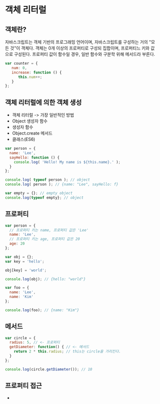 # 객체 리터럴

## 객체란?
자바스크립트는 객체 기반의 프로그래밍 언어이며, 자바스크립트를 구성하는 거의 "모든 것"이 객체다.
객체는 0개 이상의 프로퍼티로 구성되 집합이며, 프로퍼티느 키와 값으로 구성된다.
프로퍼티 값이 함수일 경우, 일반 함수와 구분학 위해 메서드라 부른다.

```javascript
var counter = {
   num: 0,
   increase: function () {
      this.num++;
   }
};
```

## 객체 리터럴에 의한 객체 생성
- 객체 리터럴 -> 가장 일반적인 방법
- Object 생성자 함수
- 생성자 함수
- Object.create 메서드
- 클래스(ES6)

```javascript
var person = {
  name: 'Lee',
  sayHello: function () {
    console.log( 'Hello! My name is ${this.name}.' );
  }
};

console.log( typeof person ); // object
console.log( person ); // {name: "Lee", sayHello: f}

var empty = {}; // empty object
console.log(typeof empty}; // object
```

## 프로퍼티
```javascript
var person = {
  // 프로퍼티 키는 name, 프로퍼티 값은 'Lee'
  name: 'Lee',
  // 프로퍼티 키는 age, 프로퍼티 값은 20
  age: 20
};

var obj = {};
var key = 'hello';

obj[key] = 'world';

console.log(obj); // {hello: "world"}

var foo = {
  name: 'Lee',
  name: 'Kim'
};

console.log(foo); // {name: "Kim"}
```

## 메서드
```javascript
var circle = {
  radius: 5, // <- 프로퍼티
  getDiameter: function() { // <- 메서드
    return 2 * this.radius; // this는 circle을 가리킨다.
  }
};

console.log(circle.getDiameter()); // 10
```
## 프로퍼티 접근
- 
